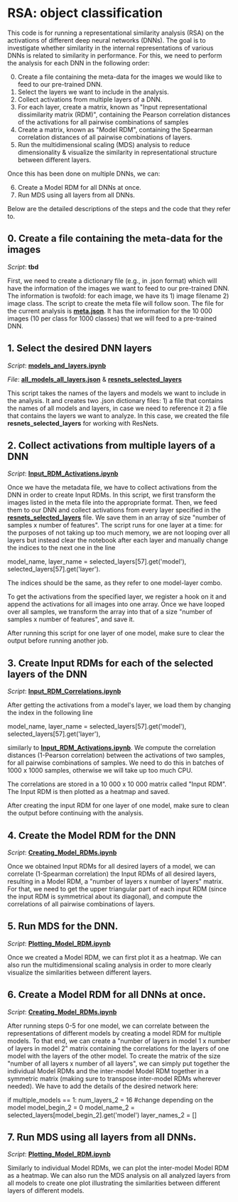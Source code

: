 # RSA: object classification
This code is for running a representational similarity analysis (RSA) on the activations of different deep neural networks (DNNs).
The goal is to investigate whether similarity in the internal representations of various DNNs is related to similarity in performance.
For this, we need to perform the analysis for each DNN in the following order: 
  
  0. Create a file containing the meta-data for the images we would like to feed to our pre-trained DNN.
  1. Select the layers we want to include in the analysis. 
  2. Collect activations from multiple layers of a DNN. 
  3. For each layer, create a matrix, known as "Input representational dissimilarity matrix (RDM)", containing the Pearson correlation distances of
  the activations for all pairwise combinations of samples 
  4. Create a matrix, known as "Model RDM", containing the Spearman correlation distances of all pairwise combinations of layers. 
  5. Run the multidimensional scaling (MDS) analysis to reduce dimensionality & visualize the similarity in representational structure 
  between different layers. 
  
Once this has been done on multiple DNNs, we can: 

  6. Create a Model RDM for all DNNs at once.
  6. Run MDS using all layers from all DNNs. 
  
Below are the detailed descriptions of the steps and the code that they refer to.

## 0. Create a file containing the meta-data for the images
*Script*: **tbd**

First, we need to create a dictionary file (e.g., in .json format) which will have the information of the images we want to feed to our pre-trained DNN. The information is twofold:
for each image, we have its 1) image filename 2) image class. The script to create the meta file will follow soon. The file for the current analysis is [**meta.json**](/meta.json).
It has the information for the 10 000 images (10 per class for 1000 classes) that we will feed to a pre-trained DNN.

## 1. Select the desired DNN layers
*Script*: [**models_and_layers.ipynb**](/models_and_layers.ipynb)

*File*: [**all_models_all_layers.json**](/all_models_all_layers.json) &  [**resnets_selected_layers**](/resnets_selected_layers.json)

This script takes the names of the layers and models we want to include in the analysis. It and creates two .json dictionary files: 1) a file that contains the names of all models and layers, in case we need to reference it 2) a file that contains the layers we want to analyze.
In this case, we created the file **resnets_selected_layers** for working with ResNets. 

## 2. Collect activations from multiple layers of a DNN 
*Script*: [**Input_RDM_Activations.ipynb**](/Input_RDM_Activations.ipynb)
 

Once we have the metadata file, we have to collect activations from the DNN in order to create Input RDMs. In this script, we first transform the images listed in the meta file into the appropriate format. Then, we feed them to our DNN and collect activations from every layer specified in the [**resnets_selected_layers**](/resnets_selected_layers.json) file.
We save them in an array of size "number of samples x number of features". The script runs for one layer at a time: for the purposes of not taking up too much memory, we are not looping over all layers but instead clear the notebook after each layer and manually change the indices to the next one in the line

model_name, layer_name = selected_layers[57].get('model'),  selected_layers[57].get('layer'). 

The indices should be the same, as they refer to one model-layer combo. 

To get the activations from the specified layer, we register a hook on it and append the activations for all images into one array. Once we have looped over all samples, we transform the array into that of a size "number of samples x number of features", and save it.

After running this script for one layer of one model, make sure to clear the output before running another job.

## 3. Create Input RDMs for each of the selected layers of the DNN 
*Script*: [**Input_RDM_Correlations.ipynb**](/Input_RDM_Correlations.ipynb)

After getting the activations from a model's layer, we load them by changing the index in the following line

model_name, layer_name = selected_layers[57].get('model'),  selected_layers[57].get('layer'),

similarly to [**Input_RDM_Activations.ipynb**](/Input_RDM_Activations.ipynb). We compute the correlation distances (1-Pearson correlation) between the activations of two samples, for all pairwise combinations of samples. We need to do this in batches of 1000 x 1000 samples, otherwise we will take up too much CPU. 

The correlations are stored in a 10 000 x 10 000 matrix called "Input RDM". The Input RDM is then plotted as a heatmap and saved. 

After creating the input RDM for one layer of one model, make sure to clean the output before continuing with the analysis.

## 4. Create the Model RDM for the DNN 
*Script*: [**Creating_Model_RDMs.ipynb**](/Creating_Model_RDMs.ipynb)

Once we obtained Input RDMs for all desired layers of a model, we can correlate (1-Spearman correlation) the Input RDMs of all desired layers, resulting in a Model RDM, a "number of layers x number of layers" matrix. For that, we need to get the upper triangular part of each input RDM (since the input RDM is symmetrical about its diagonal), and compute the correlations of all pairwise combinations of layers. 

## 5. Run MDS for the DNN.
*Script*: [**Plotting_Model_RDM.ipynb**](/Plotting_Model_RDM.ipynb)

Once we created a Model RDM, we can first plot it as a heatmap. We can also run the multidimensional scaling analysis in order to more clearly visualize the similarities between different layers.

## 6. Create a Model RDM for all DNNs at once.
*Script*: [**Creating_Model_RDMs.ipynb**](/Creating_Model_RDMs.ipynb) 

After running steps 0-5 for one model, we can correlate between the representations of different models by creating a model RDM for multiple models. To that end, we can create a "number of layers in model 1 x number of layers in model 2" matrix containing the correlations for the layers of one model with the layers of the other model.  To create the matrix of the size "number of all layers x number of all layers", we can simply put together the individual Model RDMs and the inter-model Model RDM together in a symmetric matrix (making sure to transpose inter-model RDMs wherever needed). We have to add the details of the desired network here:

if multiple_models == 1:
    num_layers_2 = 16 #change depending on the model
    model_begin_2 = 0
    model_name_2 = selected_layers[model_begin_2].get('model')
    layer_names_2 = []


## 7. Run MDS using all layers from all DNNs. 
*Script*: [**Plotting_Model_RDM.ipynb**](/Plotting_Model_RDM.ipynb)

Similarly to individual Model RDMs, we can plot the inter-model Model RDM as a heatmap. We can also run the MDS analysis on all analyzed layers from all models to create one plot illustrating the similarities between different layers of different models. 
